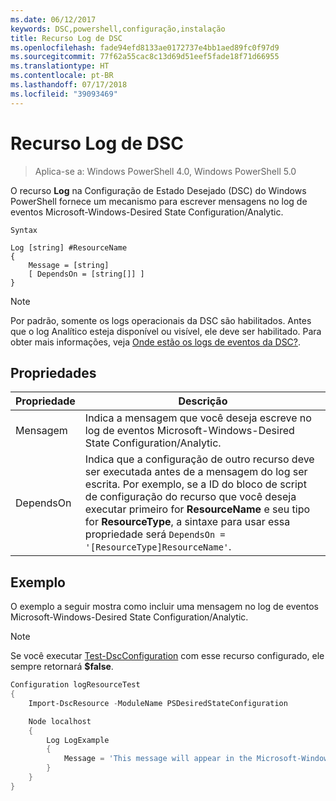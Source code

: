 ```yaml
---
ms.date: 06/12/2017
keywords: DSC,powershell,configuração,instalação
title: Recurso Log de DSC
ms.openlocfilehash: fade94efd8133ae0172737e4bb1aed89fc0f97d9
ms.sourcegitcommit: 77f62a55cac8c13d69d51eef5fade18f71d66955
ms.translationtype: HT
ms.contentlocale: pt-BR
ms.lasthandoff: 07/17/2018
ms.locfileid: "39093469"
---
```

# <a name="dsc-log-resource"></a>Recurso Log de DSC

> Aplica-se a: Windows PowerShell 4.0, Windows PowerShell 5.0

O recurso __Log__ na Configuração de Estado Desejado (DSC) do Windows PowerShell fornece um mecanismo para escrever mensagens no log de eventos Microsoft-Windows-Desired State Configuration/Analytic.

```
Syntax

Log [string] #ResourceName
{
    Message = [string]
    [ DependsOn = [string[]] ]
}
```

> [!NOTE]
> Por padrão, somente os logs operacionais da DSC são habilitados. Antes que o log Analítico esteja disponível ou visível, ele deve ser habilitado. Para obter mais informações, veja [Onde estão os logs de eventos da DSC?](https://msdn.microsoft.com/en-us/powershell/dsc/troubleshooting#where-are-dsc-event-logs).

## <a name="properties"></a>Propriedades

|  Propriedade  |  Descrição   |
|---|---|
| Mensagem| Indica a mensagem que você deseja escreve no log de eventos Microsoft-Windows-Desired State Configuration/Analytic.|
| DependsOn | Indica que a configuração de outro recurso deve ser executada antes de a mensagem do log ser escrita. Por exemplo, se a ID do bloco de script de configuração do recurso que você deseja executar primeiro for __ResourceName__ e seu tipo for __ResourceType__, a sintaxe para usar essa propriedade será `DependsOn = '[ResourceType]ResourceName'`.|

## <a name="example"></a>Exemplo

O exemplo a seguir mostra como incluir uma mensagem no log de eventos Microsoft-Windows-Desired State Configuration/Analytic.

> [!NOTE]
> Se você executar [Test-DscConfiguration](https://technet.microsoft.com/en-us/library/dn407382.aspx) com esse recurso configurado, ele sempre retornará **$false**.

```powershell
Configuration logResourceTest
{
    Import-DscResource -ModuleName PSDesiredStateConfiguration

    Node localhost
    {
        Log LogExample
        {
            Message = 'This message will appear in the Microsoft-Windows-Desired State Configuration/Analytic event log.'
        }
    }
}
```